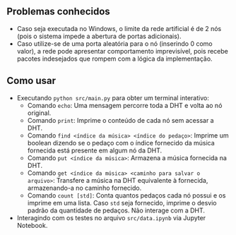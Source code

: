 ## Problemas conhecidos
- Caso seja executada no Windows, o limite da rede artificial é de 2 nós (pois o sistema impede a abertura de portas adicionais).
- Caso utilize-se de uma porta aleatória para o nó (inserindo 0 como valor), a rede pode apresentar comportamento imprevisível, pois recebe pacotes indesejados que rompem com a lógica da implementação.

## Como usar
- Executando `python src/main.py` para obter um terminal interativo:
  - Comando `echo`: Uma mensagem percorre toda a DHT e volta ao nó original.
  - Comando `print`: Imprime o conteúdo de cada nó sem acessar a DHT.
  - Comando `find <índice da música> <índice do pedaço>`: Imprime um boolean dizendo se o pedaço com o índice fornecido da música fornecida está presente em algum nó da DHT.
  - Comando `put <índice da música>`: Armazena a música fornecida na DHT.
  - Comando `get <índice da música> <caminho para salvar o arquivo>`: Transfere a música na DHT equivalente à fornecida, armazenando-a no caminho fornecido.
  - Comando `count [std]`: Conta quantos pedaços cada nó possui e os imprime em uma lista. Caso `std` seja fornecido, imprime o desvio padrão da quantidade de pedaços. Não interage com a DHT.
- Interagindo com os testes no arquivo `src/data.ipynb` via Jupyter Notebook.